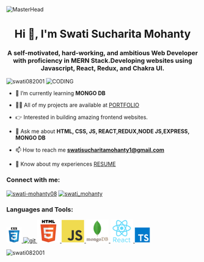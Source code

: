 ![MasterHead](https://www.careerguide.com/career/wp-content/uploads/2020/03/giphy-7-1024x300.gif)
<h1 align="center">Hi 👋, I'm Swati Sucharita Mohanty</h1>
<h3 align="center">A self-motivated, hard-working, and ambitious Web Developer with proficiency in MERN Stack.Developing websites using Javascript, React, Redux, and Chakra UI.</h3>
<img align="right" width="400" src="https://mir-s3-cdn-cf.behance.net/project_modules/disp/601014116770475.6068beff4640a.gif" alt="CODING" />

<p align="left"> <img src="https://komarev.com/ghpvc/?username=swati082001&label=Profile%20views&color=0e75b6&style=flat" alt="swati082001" /> </p>



- 🌱 I’m currently learning **MONGO DB**

- 👨‍💻 All of my projects are available at [PORTFOLIO](https://swati082001.github.io/)

- 👉 Interested in building amazing frontend websites.

- 💬 Ask me about **HTML, CSS, JS, REACT,REDUX,NODE JS,EXPRESS, MONGO DB**

- 📫 How to reach me **swatisucharitamohanty1@gmail.com**

- 📄 Know about my experiences [RESUME](https://drive.google.com/file/d/1a-VF7VZId3xmzhow9Pi6LH4Fnz2tmzlL/view?usp=sharing)

<h3 align="left">Connect with me:</h3>
<p align="left">
<a href="https://linkedin.com/in/swati-mohanty08" target="blank"><img align="center" src="https://raw.githubusercontent.com/rahuldkjain/github-profile-readme-generator/master/src/images/icons/Social/linked-in-alt.svg" alt="swati-mohanty08" height="30" width="40" /></a>
<a href="https://www.leetcode.com/swati_mohanty" target="blank"><img align="center" src="https://raw.githubusercontent.com/rahuldkjain/github-profile-readme-generator/master/src/images/icons/Social/leet-code.svg" alt="swati_mohanty" height="30" width="40" /></a>
</p>

<h3 align="left">Languages and Tools:</h3>
<p align="left"> <a href="https://www.w3schools.com/css/" target="_blank" rel="noreferrer"> <img src="https://raw.githubusercontent.com/devicons/devicon/master/icons/css3/css3-original-wordmark.svg" alt="css3" width="40" height="40"/> </a>  
  <a href="https://git-scm.com/" target="_blank" rel="noreferrer"> <img src="https://www.vectorlogo.zone/logos/git-scm/git-scm-icon.svg" alt="git" width="60" height="60"/> </a> <a href="https://www.w3.org/html/" target="_blank" rel="noreferrer"> <img src="https://raw.githubusercontent.com/devicons/devicon/master/icons/html5/html5-original-wordmark.svg" alt="html5" width="60" height="60"/> </a> <a href="https://developer.mozilla.org/en-US/docs/Web/JavaScript" target="_blank" rel="noreferrer"> <img src="https://raw.githubusercontent.com/devicons/devicon/master/icons/javascript/javascript-original.svg" alt="javascript" width="60" height="60"/> </a> <a href="https://www.mongodb.com/" target="_blank" rel="noreferrer"> <img src="https://raw.githubusercontent.com/devicons/devicon/master/icons/mongodb/mongodb-original-wordmark.svg" alt="mongodb" width="60" height="60"/> </a> <a href="https://reactjs.org/" target="_blank" rel="noreferrer"> <img src="https://raw.githubusercontent.com/devicons/devicon/master/icons/react/react-original-wordmark.svg" alt="react" width="60" height="60"/> </a> <a href="https://www.typescriptlang.org/" target="_blank" rel="noreferrer"> <img src="https://raw.githubusercontent.com/devicons/devicon/master/icons/typescript/typescript-original.svg" alt="typescript" width="40" height="40"/> </a> </p>


<p><img align="center" src="https://github-readme-streak-stats.herokuapp.com/?user=swati082001&" alt="swati082001" /></p>

